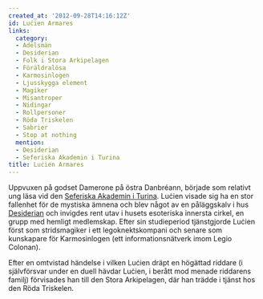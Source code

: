 ```yaml
---
created_at: '2012-09-28T14:16:12Z'
id: Luċien Armares
links:
  category:
  - Adelsmän
  - Desiderian
  - Folk i Stora Arkipelagen
  - Föräldralösa
  - Karmosinlogen
  - Ljusskygga element
  - Magiker
  - Misantroper
  - Nidingar
  - Rollpersoner
  - Röda Triskelen
  - Sabrier
  - Stop at nothing
  mention:
  - Desiderian
  - Seferiska Akademin i Turina
title: Luċien Armares
---
```


Uppvuxen på godset Damerone på östra Danbréann, började som relativt ung läsa vid den [Seferiska
Akademin i Turina]. Luċien visade sig ha en stor fallenhet för de mystiska ämnena och blev något av
en påläggskalv i hus [Desiderian] och invigdes rent utav i husets esoteriska innersta cirkel, en
grupp med hemligt medlemskap. Efter sin studieperiod tjänstgjorde Luċien först som stridsmagiker i
ett legoknektskompani och senare som kunskapare för Karmosinlogen (ett informationsnätverk imom
Legio Colonan).

Efter en omtvistad händelse i vilken Luċien dräpt en högättad riddare (i självförsvar under en duell
hävdar Luċien, i berått mod menade riddarens familj) förvisades han till den Stora Arkipelagen, där
han trädde i tjänst hos den Röda Triskelen.

  [Seferiska Akademin i Turina]: Seferiska_Akademin_i_Turina
  [Desiderian]: Desiderian